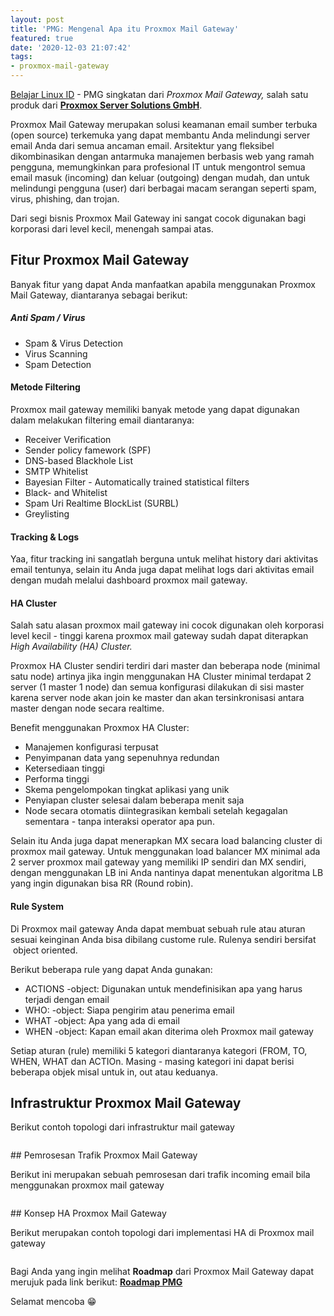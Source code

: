 ```yaml
---
layout: post
title: 'PMG: Mengenal Apa itu Proxmox Mail Gateway'
featured: true
date: '2020-12-03 21:07:42'
tags:
- proxmox-mail-gateway
---
```


[Belajar Linux ID](/) - PMG singkatan dari _Proxmox Mail Gateway,_ salah satu produk dari **[Proxmox Server Solutions GmbH](https://www.proxmox.com)**.

Proxmox Mail Gateway merupakan solusi keamanan email sumber terbuka (open source) terkemuka yang dapat membantu Anda melindungi server email Anda dari semua ancaman email. Arsitektur yang fleksibel dikombinasikan dengan antarmuka manajemen berbasis web yang ramah pengguna, memungkinkan para profesional IT untuk mengontrol semua email masuk (incoming) dan keluar (outgoing) dengan mudah, dan untuk melindungi pengguna (user) dari berbagai macam serangan seperti spam, virus, phishing, dan trojan.

<!--kg-card-begin: html--><script async src="https://pagead2.googlesyndication.com/pagead/js/adsbygoogle.js"></script><ins class="adsbygoogle" style="display:block; text-align:center;" data-ad-layout="in-article" data-ad-format="fluid" data-ad-client="ca-pub-1515372853161377" data-ad-slot="1986938311"></ins><script>
     (adsbygoogle = window.adsbygoogle || []).push({});
</script><!--kg-card-end: html-->

Dari segi bisnis Proxmox Mail Gateway ini sangat cocok digunakan bagi korporasi dari level kecil, menengah sampai atas.

## Fitur Proxmox Mail Gateway

Banyak fitur yang dapat Anda manfaatkan apabila menggunakan Proxmox Mail Gateway, diantaranya sebagai berikut:

##### Anti Spam / Virus

- Spam & Virus Detection
- Virus Scanning
- Spam Detection

#### Metode Filtering

Proxmox mail gateway memiliki banyak metode yang dapat digunakan dalam melakukan filtering email diantaranya:

- Receiver Verification
- Sender policy famework (SPF)
- DNS-based Blackhole List
- SMTP Whitelist
- Bayesian Filter - Automatically trained statistical filters
- Black- and Whitelist
- Spam Uri Realtime BlockList (SURBL)
- Greylisting 
<!--kg-card-begin: html--><script async src="https://pagead2.googlesyndication.com/pagead/js/adsbygoogle.js"></script><ins class="adsbygoogle" style="display:block; text-align:center;" data-ad-layout="in-article" data-ad-format="fluid" data-ad-client="ca-pub-1515372853161377" data-ad-slot="1986938311"></ins><script>
     (adsbygoogle = window.adsbygoogle || []).push({});
</script><!--kg-card-end: html-->
#### Tracking & Logs

Yaa, fitur tracking ini sangatlah berguna untuk melihat history dari aktivitas email tentunya, selain itu Anda juga dapat melihat logs dari aktivitas email dengan mudah melalui dashboard proxmox mail gateway.

#### HA Cluster

Salah satu alasan proxmox mail gateway ini cocok digunakan oleh korporasi level kecil - tinggi karena proxmox mail gateway sudah dapat diterapkan _High Availability (HA) Cluster._

Proxmox HA Cluster sendiri terdiri dari master dan beberapa node (minimal satu node) artinya jika ingin menggunakan HA Cluster minimal terdapat 2 server (1 master 1 node) dan semua konfigurasi dilakukan di sisi master karena server node akan join ke master dan akan tersinkronisasi antara master dengan node secara realtime.

Benefit menggunakan Proxmox HA Cluster:

- Manajemen konfigurasi terpusat
- Penyimpanan data yang sepenuhnya redundan
- Ketersediaan tinggi
- Performa tinggi
- Skema pengelompokan tingkat aplikasi yang unik
- Penyiapan cluster selesai dalam beberapa menit saja
- Node secara otomatis diintegrasikan kembali setelah kegagalan sementara - tanpa interaksi operator apa pun.

Selain itu Anda juga dapat menerapkan MX secara load balancing cluster di proxmox mail gateway. Untuk menggunakan load balancer MX minimal ada 2 server proxmox mail gateway yang memiliki IP sendiri dan MX sendiri, dengan menggunakan LB ini Anda nantinya dapat menentukan algoritma LB yang ingin digunakan bisa RR (Round robin).

#### Rule System

Di Proxmox mail gateway Anda dapat membuat sebuah rule atau aturan sesuai keinginan Anda bisa dibilang custome rule. Rulenya sendiri bersifat &nbsp;object oriented.

Berikut beberapa rule yang dapat Anda gunakan:

- ACTIONS -object: Digunakan untuk mendefinisikan apa yang harus terjadi dengan email
- WHO: -object: Siapa pengirim atau penerima email
- WHAT -object: Apa yang ada di email
- WHEN -object: Kapan email akan diterima oleh Proxmox mail gateway

Setiap aturan (rule) memiliki 5 kategori diantaranya kategori (FROM, TO, WHEN, WHAT dan ACTIOn. Masing - masing kategori ini dapat berisi beberapa objek misal untuk in, out atau keduanya.

<!--kg-card-begin: html--><script async src="https://pagead2.googlesyndication.com/pagead/js/adsbygoogle.js"></script><ins class="adsbygoogle" style="display:block; text-align:center;" data-ad-layout="in-article" data-ad-format="fluid" data-ad-client="ca-pub-1515372853161377" data-ad-slot="4684565489"></ins><script>
     (adsbygoogle = window.adsbygoogle || []).push({});
</script><!--kg-card-end: html-->
## Infrastruktur Proxmox Mail Gateway

Berikut contoh topologi dari infrastruktur mail gateway

<figure class="kg-card kg-image-card"><img src="/content/images/2020/12/image.png" class="kg-image" alt srcset="/content/images/size/w600/2020/12/image.png 600w, /content/images/2020/12/image.png 887w" sizes="(min-width: 720px) 720px"></figure>
## Pemrosesan Trafik Proxmox Mail Gateway

Berikut ini merupakan sebuah pemrosesan dari trafik incoming email bila menggunakan proxmox mail gateway

<figure class="kg-card kg-image-card"><img src="/content/images/2020/12/image-1.png" class="kg-image" alt srcset="/content/images/size/w600/2020/12/image-1.png 600w, /content/images/size/w1000/2020/12/image-1.png 1000w, /content/images/2020/12/image-1.png 1077w" sizes="(min-width: 720px) 720px"></figure>
## Konsep HA Proxmox Mail Gateway

Berikut merupakan contoh topologi dari implementasi HA di Proxmox mail gateway

<figure class="kg-card kg-image-card"><img src="/content/images/2020/12/image-2.png" class="kg-image" alt srcset="/content/images/size/w600/2020/12/image-2.png 600w, /content/images/size/w1000/2020/12/image-2.png 1000w, /content/images/2020/12/image-2.png 1076w" sizes="(min-width: 720px) 720px"></figure>

Bagi Anda yang ingin melihat **Roadmap** dari Proxmox Mail Gateway dapat merujuk pada link berikut: **[Roadmap PMG](https://pmg.proxmox.com/wiki/index.php/Roadmap)**

Selamat mencoba 😁

